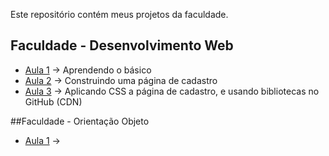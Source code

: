 Este repositório contém meus projetos da faculdade.

## Faculdade - Desenvolvimento Web
- [Aula 1](Aula1) → Aprendendo o básico
- [Aula 2](Aula2) → Construindo uma página de cadastro
- [Aula 3](Aula3) → Aplicando CSS a página de cadastro, e usando bibliotecas no GitHub (CDN)

##Faculdade - Orientação Objeto
- [Aula 1](Aula1) → 
